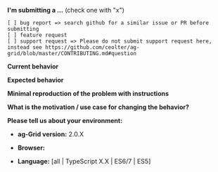 <!--
IF YOU DON'T FILL OUT THE FOLLOWING INFORMATION WE MIGHT CLOSE YOUR ISSUE WITHOUT INVESTIGATING
-->

**I'm submitting a ...**  (check one with "x")
```
[ ] bug report => search github for a similar issue or PR before submitting
[ ] feature request
[ ] support request => Please do not submit support request here, instead see https://github.com/ceolter/ag-grid/blob/master/CONTRIBUTING.md#question
```

**Current behavior**
<!-- Describe how the bug manifests. -->

**Expected behavior**
<!-- Describe what the behavior would be without the bug. -->

**Minimal reproduction of the problem with instructions**
<!--
If the current behavior is a bug or you can illustrate your feature request better with an example,
please provide the *STEPS TO REPRODUCE* and if possible a *MINIMAL DEMO* of the problem via
https://plnkr.co or similar (you can use this template as a starting point: http://plnkr.co/edit/tpl:AvJOMERrnz94ekVua0u5).
-->

**What is the motivation / use case for changing the behavior?**
<!-- Describe the motivation or the concrete use case -->

**Please tell us about your environment:**
<!-- Operating system, IDE, package manager, HTTP server, ... -->

* **ag-Grid version:** 2.0.X
<!-- Check whether this is still an issue in the most recent ag-Grid version -->


* **Browser:**
<!-- Run `navigator.userAgent` in console of all of the browsers where this could be reproduced -->

* **Language:** [all | TypeScript X.X | ES6/7 | ES5]

